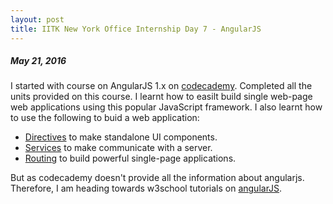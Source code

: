 ```yaml
---
layout: post
title: IITK New York Office Internship Day 7 - AngularJS 
---
```

##### *May 21, 2016*

I started with course on AngularJS 1.x on [codecademy](https://www.codecademy.com/learn/learn-angularjs). Completed all the units provided on this course. I learnt how to easilt build single web-page web applications using this popular JavaScript framework.
I also learnt how to use the following to buid a web application:

* [Directives](https://www.codecademy.com/en/courses/learn-angularjs/lessons/directives/exercises/directives-directives-i?action=lesson_resume) to make standalone UI components.
* [Services](https://www.codecademy.com/learn/learn-angularjs) to make communicate with a server.
* [Routing](https://www.codecademy.com/learn/learn-angularjs) to build powerful single-page applications.

But as codecademy doesn't provide all the information about angularjs. Therefore, I am heading towards w3school tutorials on [angularJS](http://www.w3schools.com/).


